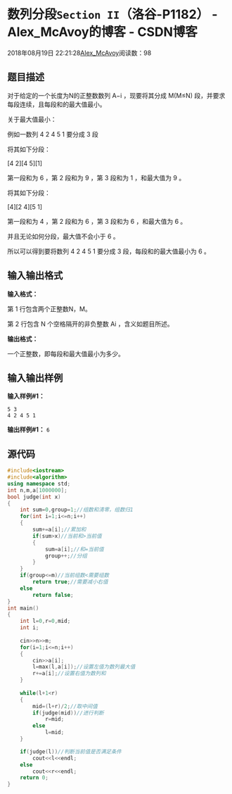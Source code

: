 # 数列分段`Section II`（洛谷-P1182） - Alex_McAvoy的博客 - CSDN博客





2018年08月19日 22:21:28[Alex_McAvoy](https://me.csdn.net/u011815404)阅读数：98








## 题目描述

对于给定的一个长度为N的正整数数列 A−i ，现要将其分成 M(M≤N) 段，并要求每段连续，且每段和的最大值最小。

关于最大值最小：

例如一数列 4 2 4 5 1 要分成 3 段

将其如下分段：

[4 2][4 5][1]

第一段和为 6 ，第 2 段和为 9 ，第 3 段和为 1 ，和最大值为 9 。

将其如下分段：

[4][2 4][5 1]

第一段和为 4 ，第 2 段和为 6 ，第 3 段和为 6 ，和最大值为 6 。

并且无论如何分段，最大值不会小于 6 。

所以可以得到要将数列 4 2 4 5 1 要分成 3 段，每段和的最大值最小为 6 。

## 输入输出格式

**输入格式：**

第 1 行包含两个正整数N，M。

第 2 行包含 N 个空格隔开的非负整数 Ai​ ，含义如题目所述。

**输出格式：**

一个正整数，即每段和最大值最小为多少。

## 输入输出样例

**输入样例#1：**

```
5 3
4 2 4 5 1
```

**输出样例#1：**
`6`
## 源代码

```cpp
#include<iostream>
#include<algorithm>
using namespace std;
int n,m,a[1000000];
bool judge(int x)
{
    int sum=0,group=1;//组数和清零，组数归1
    for(int i=1;i<=n;i++)
    {
        sum+=a[i];//累加和
        if(sum>x)//当前和>当前值
        {
            sum=a[i];//和=当前值
            group++;//分组
        }
    }
    if(group<=m)//当前组数<需要组数
        return true;//需要减小右值
    else
        return false;
}
int main()
{
    int l=0,r=0,mid;
    int i;
    
    cin>>n>>m;
    for(i=1;i<=n;i++)
    {
        cin>>a[i];
        l=max(l,a[i]);//设置左值为数列最大值
        r+=a[i];//设置右值为数列和
    }
    
    while(l+1<r)
    {
        mid=(l+r)/2;//取中间值
        if(judge(mid))//进行判断
            r=mid;
        else 
            l=mid;
    }

    if(judge(l))//判断当前值是否满足条件
        cout<<l<<endl;
    else
        cout<<r<<endl;
    return 0;
}
```





